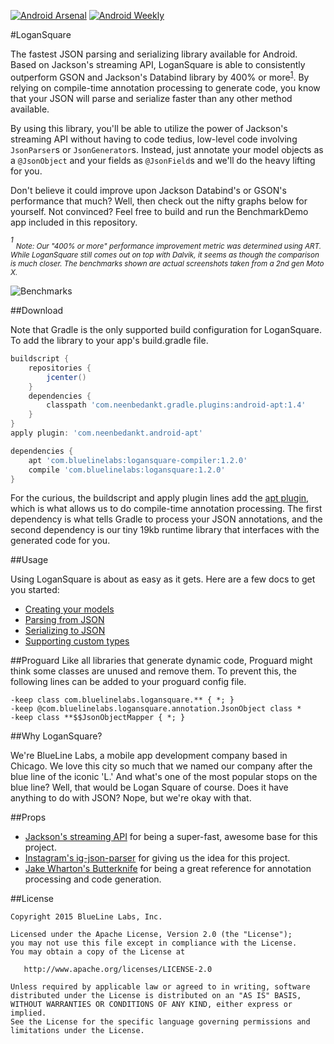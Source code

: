 [![Android Arsenal](https://img.shields.io/badge/Android%20Arsenal-LoganSquare-brightgreen.svg?style=flat)](https://android-arsenal.com/details/1/1550) [![Android Weekly](https://img.shields.io/badge/Android%20Weekly-141-blue.svg?style=flat)](http://androidweekly.net/issues/issue-141)

#LoganSquare

The fastest JSON parsing and serializing library available for Android. Based on Jackson's streaming API, LoganSquare is able to consistently outperform GSON and Jackson's Databind library by 400% or more<sup>[1](#1)</sup>. By relying on compile-time annotation processing to generate code, you know that your JSON will parse and serialize faster than any other method available.

By using this library, you'll be able to utilize the power of Jackson's streaming API without having to code tedius, low-level code involving `JsonParser`s or `JsonGenerator`s. Instead, just annotate your model objects as a `@JsonObject` and your fields as `@JsonField`s and we'll do the heavy lifting for you.

Don't believe it could improve upon Jackson Databind's or GSON's performance that much? Well, then check out the nifty graphs below for yourself. Not convinced? Feel free to build and run the BenchmarkDemo app included in this repository.

<a name="1"></a>
*<sup>1</sup> <sub>Note: Our "400% or more" performance improvement metric was determined using ART. While LoganSquare still comes out on top with Dalvik, it seems as though the comparison is much closer. The benchmarks shown are actual screenshots taken from a 2nd gen Moto X.<sub>*

![Benchmarks](docs/benchmarks.jpg)

##Download

Note that Gradle is the only supported build configuration for LoganSquare. To add the library to your app's build.gradle file.

```groovy
buildscript {
    repositories {
        jcenter()
    }
    dependencies {
        classpath 'com.neenbedankt.gradle.plugins:android-apt:1.4'
    }
}
apply plugin: 'com.neenbedankt.android-apt'

dependencies {
    apt 'com.bluelinelabs:logansquare-compiler:1.2.0'
    compile 'com.bluelinelabs:logansquare:1.2.0'
}

```
For the curious, the buildscript and apply plugin lines add the [apt plugin](https://bitbucket.org/hvisser/android-apt), which is what allows us to do compile-time annotation processing. The first dependency is what tells Gradle to process your JSON annotations, and the second dependency is our tiny 19kb runtime library that interfaces with the generated code for you.

##Usage

Using LoganSquare is about as easy as it gets. Here are a few docs to get you started:

 * [Creating your models](docs/Models.md)
 * [Parsing from JSON](docs/Parsing.md)
 * [Serializing to JSON](docs/Serializing.md)
 * [Supporting custom types](docs/TypeConverters.md)

##Proguard
Like all libraries that generate dynamic code, Proguard might think some classes are unused and remove them. To prevent this, the following lines can be added to your proguard config file.

```
-keep class com.bluelinelabs.logansquare.** { *; }
-keep @com.bluelinelabs.logansquare.annotation.JsonObject class *
-keep class **$$JsonObjectMapper { *; }
```

##Why LoganSquare?

We're BlueLine Labs, a mobile app development company based in Chicago. We love this city so much that we named our company after the blue line of the iconic 'L.' And what's one of the most popular stops on the blue line? Well, that would be Logan Square of course. Does it have anything to do with JSON? Nope, but we're okay with that.

##Props

 * [Jackson's streaming API](https://github.com/FasterXML/jackson-core) for being a super-fast, awesome base for this project.
 * [Instagram's ig-json-parser](https://github.com/Instagram/ig-json-parser) for giving us the idea for this project.
 * [Jake Wharton's Butterknife](https://github.com/JakeWharton/butterknife) for being a great reference for annotation processing and code generation.

##License

    Copyright 2015 BlueLine Labs, Inc.

    Licensed under the Apache License, Version 2.0 (the "License");
    you may not use this file except in compliance with the License.
    You may obtain a copy of the License at

       http://www.apache.org/licenses/LICENSE-2.0

    Unless required by applicable law or agreed to in writing, software
    distributed under the License is distributed on an "AS IS" BASIS,
    WITHOUT WARRANTIES OR CONDITIONS OF ANY KIND, either express or implied.
    See the License for the specific language governing permissions and
    limitations under the License.


